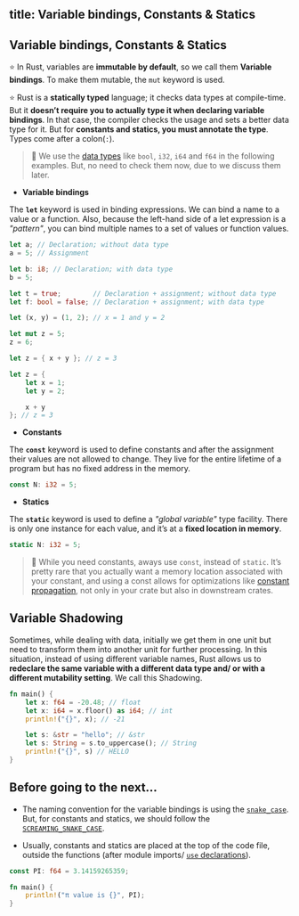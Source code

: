 title: Variable bindings, Constants & Statics
---

## Variable bindings, Constants & Statics

⭐️ In Rust, variables are **immutable by default**, so we call them **Variable bindings**. To make them mutable, the `mut` keyword is used.

⭐️ Rust is a **statically typed** language; it checks data types at compile-time. But it **doesn’t require you to actually type it when declaring variable bindings**. In that case, the compiler checks the usage and sets a better data type for it. But for **constants and statics, you must annotate the type**. Types come after a colon(`:`).

> 💭 We use the [data types](a8.primitive_data_types.html) like `bool`, `i32`, `i64` and `f64` in the following examples. But, no need to check them now, due to we discuss them later.

- **Variable bindings**

The **`let`** keyword is used in binding expressions. We can bind a name to a value or a function. Also, because the left-hand side of a let expression is a _"pattern"_, you can bind multiple names to a set of values or function values.

```rust
let a; // Declaration; without data type
a = 5; // Assignment

let b: i8; // Declaration; with data type 
b = 5;

let t = true;        // Declaration + assignment; without data type
let f: bool = false; // Declaration + assignment; with data type

let (x, y) = (1, 2); // x = 1 and y = 2

let mut z = 5;
z = 6;

let z = { x + y }; // z = 3

let z = {
    let x = 1;
    let y = 2;

    x + y
}; // z = 3
```

- **Constants**

The **`const`** keyword is used to define constants and after the assignment their values are not allowed to change. They live for the entire lifetime of a program but has no fixed address in the memory.

```rust
const N: i32 = 5;
```

- **Statics**

The **`static`** keyword is used to define a _"global variable"_ type facility. There is only one instance for each value, and it’s at a **fixed location in memory**.

```rust
static N: i32 = 5;
```

> 💭 While you need constants, aways use `const`, instead of `static`. It’s pretty rare that you actually want a memory location associated with your constant, and using a const allows for optimizations like [constant propagation](https://en.wikipedia.org/wiki/Constant_folding#Constant_propagation), not only in your crate but also in downstream crates.

## Variable Shadowing

Sometimes, while dealing with data, initially we get them in one unit but need to transform them into another unit for further processing. In this situation, instead of using different variable names, Rust allows us to **redeclare the same variable with a different data type and/ or with a different mutability setting**. We call this Shadowing.

```rust
fn main() {
    let x: f64 = -20.48; // float
    let x: i64 = x.floor() as i64; // int
    println!("{}", x); // -21

    let s: &str = "hello"; // &str
    let s: String = s.to_uppercase(); // String
    println!("{}", s) // HELLO
}
```

## Before going to the next...

- The naming convention for the variable bindings is using the [`snake_case`](https://en.wikipedia.org/wiki/Snake_case). But, for constants and statics, we should follow the [`SCREAMING_SNAKE_CASE`](https://en.wikipedia.org/wiki/Snake_case).

- Usually, constants and statics are placed at the top of the code file, outside the functions (after module imports/ [`use` declarations](/docs/d6.use.html)).

```rust
const PI: f64 = 3.14159265359;

fn main() {
    println!("π value is {}", PI);
}
```
